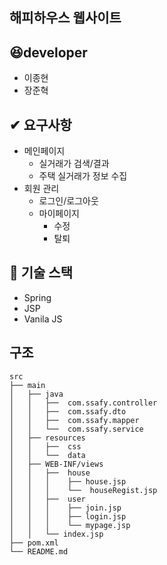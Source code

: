 ## 해피하우스 웹사이트

## 😆developer

- 이종현
- 장준혁

## ✔ 요구사항

- 메인페이지
  - 실거래가 검색/결과
  - 주택 실거래가 정보 수집
- 회원 관리
  - 로그인/로그아웃
  - 마이페이지
    - 수정
    - 탈퇴

## 🏅 기술 스택

- Spring
- JSP
- Vanila JS

## 구조

    src
    ├── main
    │   ├── java
    │   │   ├──  com.ssafy.controller
    │   │   ├──  com.ssafy.dto
    │   │   ├──  com.ssafy.mapper
    │   │   └──  com.ssafy.service
    │   ├── resources
    │   │   ├──  css
    │   │   └──  data
    │   ├── WEB-INF/views
    │   │   ├──  house
    │   │   │    ├── house.jsp
    │   │   │    └──  houseRegist.jsp
    │   │   ├──  user
    │   │   │    ├── join.jsp
    │   │   │    ├── login.jsp
    │   │   │    └── mypage.jsp
    │   │   └── index.jsp
    ├── pom.xml
    └── README.md
